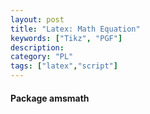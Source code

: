```yaml
---
layout: post
title: "Latex: Math Equation"
keywords: ["Tikz", "PGF"]
description: 
category: "PL"
tags: ["latex","script"]
---
```


#### Package amsmath



